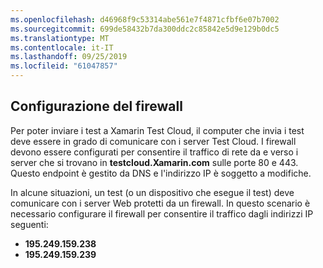 ```yaml
---
ms.openlocfilehash: d46968f9c53314abe561e7f4871cfbf6e07b7002
ms.sourcegitcommit: 699de58432b7da300ddc2c85842e5d9e129b0dc5
ms.translationtype: MT
ms.contentlocale: it-IT
ms.lasthandoff: 09/25/2019
ms.locfileid: "61047857"
---
```

## <a name="firewall-configuration"></a>Configurazione del firewall

Per poter inviare i test a Xamarin Test Cloud, il computer che invia i test deve essere in grado di comunicare con i server Test Cloud. I firewall devono essere configurati per consentire il traffico di rete da e verso i server che si trovano in **testcloud.Xamarin.com** sulle porte 80 e 443. Questo endpoint è gestito da DNS e l'indirizzo IP è soggetto a modifiche. 

In alcune situazioni, un test (o un dispositivo che esegue il test) deve comunicare con i server Web protetti da un firewall. In questo scenario è necessario configurare il firewall per consentire il traffico dagli indirizzi IP seguenti:

* **195.249.159.238**
* **195.249.159.239**
